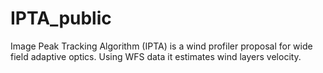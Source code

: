 # IPTA_public
Image Peak Tracking Algorithm (IPTA) is a wind profiler proposal for wide field adaptive optics. Using WFS data it estimates wind layers velocity.
